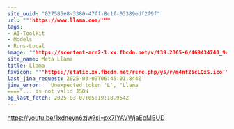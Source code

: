 ```yaml
---
site_uuid: "027585e8-3380-47ff-8c1f-03389edf2f9f"
url: ""'https://www.llama.com/'""
tags:
- AI-Toolkit
- Models
- Runs-Local
image: ""https://scontent-arn2-1.xx.fbcdn.net/v/t39.2365-6/469434740_940886534071882_1120629007224700925_n.jpg?_nc_cat=109&ccb=1-7&_nc_sid=aa6a2f&_nc_ohc=9V62fU3Dz2UQ7kNvgH_tAzE&_nc_oc=AdhcsYDR8TdVmmtRBKU1MBUuClf6vUVkNIF_Wt2sbnzGZTApi84WEjla0RWz40YMY50&_nc_zt=14&_nc_ht=scontent-arn2-1.xx&_nc_gid=A8ywqQtdd6lE8o0x37bOwxN&oh=00_AYEAFVe9qEr25ei4uEMbhIRWUuTFdiN57uG9HRk5Z04H6w&oe=67D05A95""
site_name: Meta Llama
title: Llama
favicon: ""'https://static.xx.fbcdn.net/rsrc.php/y5/r/m4nf26cLQxS.ico'""
last_jina_request: 2025-03-09T06:45:01.844Z
jina_error:   Unexpected token 'L', "Llama
===="... is not valid JSON
og_last_fetch: 2025-03-07T05:19:18.954Z
---
```


https://youtu.be/1xdneyn6zjw?si=px7IYAVWjaEpMBUD


